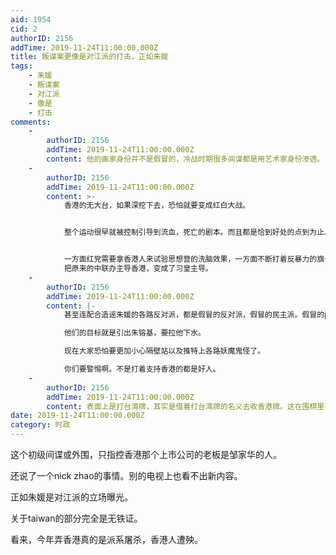 ```yaml
---
aid: 1954
cid: 2
authorID: 2156
addTime: 2019-11-24T11:00:00.000Z
title: 叛谍案更像是对江派的打击，正如朱媛
tags:
    - 朱媛
    - 叛谍案
    - 对江派
    - 像是
    - 打击
comments:
    -
        authorID: 2156
        addTime: 2019-11-24T11:00:00.000Z
        content: 他的画家身份并不是假冒的，冷战时期很多间谍都是用艺术家身份渗透。
    -
        authorID: 2156
        addTime: 2019-11-24T11:00:00.000Z
        content: >-
            香港的无大台，如果深挖下去，恐怕就要变成红白大战。


            整个运动很早就被控制引导到流血，死亡的剧本。而且都是恰到好处的点到为止。


            一方面红党需要拿香港人来试验思想营的洗脑效果，一方面不断打着反暴力的旗号彻底收编港警，公安系统去替代它。
            把原来的中联办主导香港，变成了习皇主导。
    -
        authorID: 2156
        addTime: 2019-11-24T11:00:00.000Z
        content: |-
            甚至连配合造谣朱媛的各路反对派，都是假冒的反对派，假冒的民主派。假冒的pro dem。

            他们的目标就是引出朱镕基，要拉他下水。

            现在大家恐怕要更加小心隔壁站以及推特上各路妖魔鬼怪了。

            你们要警惕啊。不是打着支持香港的都是好人。
    -
        authorID: 2156
        addTime: 2019-11-24T11:00:00.000Z
        content: 表面上是打台湾牌，其实是借着打台湾牌的名义去收香港牌。这在围棋里有专门的术语，我一下子忘了。
date: 2019-11-24T11:00:00.000Z
category: 时政
---
```


这个初级间谍或外围，只指控香港那个上市公司的老板是邹家华的人。

还说了一个nick zhao的事情。别的电视上也看不出新内容。

正如朱媛是对江派的立场曝光。

关于taiwan的部分完全是无铁证。

看来，今年弄香港真的是派系屠杀，香港人遭殃。
